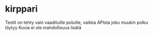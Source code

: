 # kirppari
Testit on tehty vain vaadituille poluille, vaikka APIsta joku muukin polku löytyy
Kuvia ei ole mahdollisuus lisätä 
